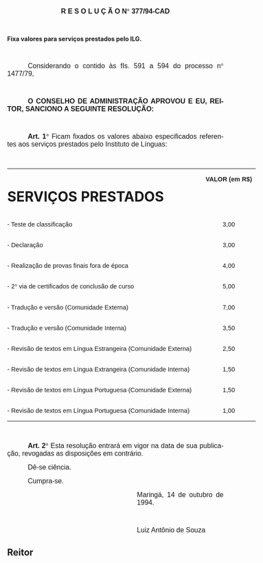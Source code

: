 <body lang=PT-BR style='tab-interval:36.0pt'>

<div class=Section1>

<p class=MsoNormal align=center style='text-align:center'><b><span
style='font-size:12.0pt;mso-bidi-font-size:10.0pt;font-family:Arial'>R E S O L
U Ç Ã O N</span></b><b><span style='font-size:12.0pt;mso-bidi-font-size:10.0pt;
font-family:Symbol;mso-ascii-font-family:Arial;mso-hansi-font-family:Arial;
mso-bidi-font-family:Arial;mso-char-type:symbol;mso-symbol-font-family:Symbol'><span
style='mso-char-type:symbol;mso-symbol-font-family:Symbol'>°</span></span></b><b><span
style='font-size:12.0pt;mso-bidi-font-size:10.0pt;font-family:Arial'>
377/94-CAD<o:p></o:p></span></b></p>

<p class=MsoNormal><b><span style='font-size:12.0pt;mso-bidi-font-size:10.0pt;
font-family:Arial'><![if !supportEmptyParas]>&nbsp;<![endif]><o:p></o:p></span></b></p>

<p class=MsoBodyTextIndent style='text-align:justify'><b>Fixa valores para
serviços prestados pelo ILG.<o:p></o:p></b></p>

<p class=MsoNormal><span style='font-size:12.0pt;mso-bidi-font-size:10.0pt;
font-family:Arial'><![if !supportEmptyParas]>&nbsp;<![endif]><o:p></o:p></span></p>

<p class=MsoNormal style='text-align:justify;text-indent:36.0pt;page-break-after:
avoid;mso-outline-level:1'><span style='font-size:12.0pt;mso-bidi-font-size:
10.0pt;font-family:Arial'>Considerando o contido às fIs. 591 a 594 do processo
n</span><span style='font-size:12.0pt;mso-bidi-font-size:10.0pt;font-family:
Symbol;mso-ascii-font-family:Arial;mso-hansi-font-family:Arial;mso-bidi-font-family:
Arial;mso-char-type:symbol;mso-symbol-font-family:Symbol'><span
style='mso-char-type:symbol;mso-symbol-font-family:Symbol'>°</span></span><span
style='font-size:12.0pt;mso-bidi-font-size:10.0pt;font-family:Arial'> 1477/79,<o:p></o:p></span></p>

<p class=MsoNormal style='text-align:justify;text-indent:36.0pt;page-break-after:
avoid;mso-outline-level:1'><span style='font-size:12.0pt;mso-bidi-font-size:
10.0pt;font-family:Arial'><![if !supportEmptyParas]>&nbsp;<![endif]><o:p></o:p></span></p>

<p class=MsoNormal style='text-align:justify;text-indent:36.0pt;page-break-after:
avoid;mso-outline-level:1'><b><span style='font-size:12.0pt;mso-bidi-font-size:
10.0pt;font-family:Arial'>O CONSELHO DE ADMINISTRAÇÃO APROVOU E EU, REITOR,
SANCIONO A SEGUINTE RESOLUÇÃO:<o:p></o:p></span></b></p>

<p class=MsoNormal style='text-align:justify;text-indent:36.0pt;page-break-after:
avoid;mso-outline-level:1'><b><span style='font-size:12.0pt;mso-bidi-font-size:
10.0pt;font-family:Arial'><![if !supportEmptyParas]>&nbsp;<![endif]><o:p></o:p></span></b></p>

<p class=MsoNormal style='text-align:justify;text-indent:36.0pt;page-break-after:
avoid;mso-outline-level:1'><b><span style='font-size:12.0pt;mso-bidi-font-size:
10.0pt;font-family:Arial'>Art. 1</span></b><b><span style='font-size:12.0pt;
mso-bidi-font-size:10.0pt;font-family:Symbol;mso-ascii-font-family:Arial;
mso-hansi-font-family:Arial;mso-bidi-font-family:Arial;mso-char-type:symbol;
mso-symbol-font-family:Symbol'><span style='mso-char-type:symbol;mso-symbol-font-family:
Symbol'>°</span></span></b><span style='font-size:12.0pt;mso-bidi-font-size:
10.0pt;font-family:Arial'> Ficam fixados os valores abaixo especificados
referentes aos serviços prestados pelo Instituto de Línguas:<o:p></o:p></span></p>

<p class=MsoNormal><![if !supportEmptyParas]>&nbsp;<![endif]><o:p></o:p></p>

<table border=0 cellspacing=0 cellpadding=0 width=579 style='width:433.9pt;
 margin-left:.25pt;border-collapse:collapse;mso-padding-alt:0cm 0cm 0cm 0cm'>
 <tr>
  <td width=454 valign=top style='width:12.0cm;padding:0cm 0cm 0cm 0cm'>
  <h1>SERVIÇOS PRESTADOS</h1>
  </td>
  <td width=125 valign=top style='width:93.7pt;padding:0cm 0cm 0cm 0cm'>
  <p class=MsoNormal align=center style='text-align:center'><b><span
  style='font-size:11.0pt;mso-bidi-font-size:10.0pt;font-family:Arial'>VALOR
  (em R$)<o:p></o:p></span></b></p>
  </td>
 </tr>
 <tr>
  <td width=454 valign=top style='width:12.0cm;padding:0cm 0cm 0cm 0cm'>
  <p class=MsoNormal><span style='font-size:11.0pt;mso-bidi-font-size:10.0pt;
  font-family:Arial'>- Teste de classificação<o:p></o:p></span></p>
  </td>
  <td width=125 valign=top style='width:93.7pt;padding:0cm 0cm 0cm 0cm'>
  <p class=MsoNormal align=center style='text-align:center'><span
  style='font-size:11.0pt;mso-bidi-font-size:10.0pt;font-family:Arial'>3,00<o:p></o:p></span></p>
  </td>
 </tr>
 <tr>
  <td width=454 valign=top style='width:12.0cm;padding:0cm 0cm 0cm 0cm'>
  <p class=MsoNormal><span style='font-size:11.0pt;mso-bidi-font-size:10.0pt;
  font-family:Arial'>- Declaração<o:p></o:p></span></p>
  </td>
  <td width=125 valign=top style='width:93.7pt;padding:0cm 0cm 0cm 0cm'>
  <p class=MsoNormal align=center style='text-align:center'><span
  style='font-size:11.0pt;mso-bidi-font-size:10.0pt;font-family:Arial'>3,00<o:p></o:p></span></p>
  </td>
 </tr>
 <tr>
  <td width=454 valign=top style='width:12.0cm;padding:0cm 0cm 0cm 0cm'>
  <p class=MsoNormal><span style='font-size:11.0pt;mso-bidi-font-size:10.0pt;
  font-family:Arial'>- Realização de provas finais fora de época<o:p></o:p></span></p>
  </td>
  <td width=125 valign=top style='width:93.7pt;padding:0cm 0cm 0cm 0cm'>
  <p class=MsoNormal align=center style='text-align:center'><span
  style='font-size:11.0pt;mso-bidi-font-size:10.0pt;font-family:Arial'>4,00<o:p></o:p></span></p>
  </td>
 </tr>
 <tr>
  <td width=454 valign=top style='width:12.0cm;padding:0cm 0cm 0cm 0cm'>
  <p class=MsoNormal><span style='font-size:11.0pt;mso-bidi-font-size:10.0pt;
  font-family:Arial'>- 2</span><span style='font-size:11.0pt;mso-bidi-font-size:
  10.0pt;font-family:Symbol;mso-ascii-font-family:Arial;mso-hansi-font-family:
  Arial;mso-bidi-font-family:Arial;mso-char-type:symbol;mso-symbol-font-family:
  Symbol'><span style='mso-char-type:symbol;mso-symbol-font-family:Symbol'>°</span></span><span
  style='font-size:11.0pt;mso-bidi-font-size:10.0pt;font-family:Arial'> via de
  certificados de conclusão de curso<o:p></o:p></span></p>
  </td>
  <td width=125 valign=top style='width:93.7pt;padding:0cm 0cm 0cm 0cm'>
  <p class=MsoNormal align=center style='text-align:center'><span
  style='font-size:11.0pt;mso-bidi-font-size:10.0pt;font-family:Arial'>5,00<o:p></o:p></span></p>
  </td>
 </tr>
 <tr>
  <td width=454 valign=top style='width:12.0cm;padding:0cm 0cm 0cm 0cm'>
  <p class=MsoNormal><span style='font-size:11.0pt;mso-bidi-font-size:10.0pt;
  font-family:Arial'>- Tradução e versão (Comunidade Externa)<o:p></o:p></span></p>
  </td>
  <td width=125 valign=top style='width:93.7pt;padding:0cm 0cm 0cm 0cm'>
  <p class=MsoNormal align=center style='text-align:center'><span
  style='font-size:11.0pt;mso-bidi-font-size:10.0pt;font-family:Arial'>7,00<o:p></o:p></span></p>
  </td>
 </tr>
 <tr>
  <td width=454 valign=top style='width:12.0cm;padding:0cm 0cm 0cm 0cm'>
  <p class=MsoNormal><span style='font-size:11.0pt;mso-bidi-font-size:10.0pt;
  font-family:Arial'>- Tradução e versão (Comunidade Interna)<o:p></o:p></span></p>
  </td>
  <td width=125 valign=top style='width:93.7pt;padding:0cm 0cm 0cm 0cm'>
  <p class=MsoNormal align=center style='text-align:center'><span
  style='font-size:11.0pt;mso-bidi-font-size:10.0pt;font-family:Arial'>3,50<o:p></o:p></span></p>
  </td>
 </tr>
 <tr>
  <td width=454 valign=top style='width:12.0cm;padding:0cm 0cm 0cm 0cm'>
  <p class=MsoNormal><span style='font-size:11.0pt;mso-bidi-font-size:10.0pt;
  font-family:Arial'>- Revisão de textos em Língua Estrangeira (Comunidade
  Externa)<o:p></o:p></span></p>
  </td>
  <td width=125 valign=top style='width:93.7pt;padding:0cm 0cm 0cm 0cm'>
  <p class=MsoNormal align=center style='text-align:center'><span
  style='font-size:11.0pt;mso-bidi-font-size:10.0pt;font-family:Arial'>2,50<o:p></o:p></span></p>
  </td>
 </tr>
 <tr>
  <td width=454 valign=top style='width:12.0cm;padding:0cm 0cm 0cm 0cm'>
  <p class=MsoNormal><span style='font-size:11.0pt;mso-bidi-font-size:10.0pt;
  font-family:Arial'>- Revisão de textos em Língua Extrangeira (Comunidade
  Interna)<o:p></o:p></span></p>
  </td>
  <td width=125 valign=top style='width:93.7pt;padding:0cm 0cm 0cm 0cm'>
  <p class=MsoNormal align=center style='text-align:center'><span
  style='font-size:11.0pt;mso-bidi-font-size:10.0pt;font-family:Arial'>1,50<o:p></o:p></span></p>
  </td>
 </tr>
 <tr>
  <td width=454 valign=top style='width:12.0cm;padding:0cm 0cm 0cm 0cm'>
  <p class=MsoNormal><span style='font-size:11.0pt;mso-bidi-font-size:10.0pt;
  font-family:Arial'>- Revisão de textos em Língua Portuguesa (Comunidade
  Externa)<o:p></o:p></span></p>
  </td>
  <td width=125 valign=top style='width:93.7pt;padding:0cm 0cm 0cm 0cm'>
  <p class=MsoNormal align=center style='text-align:center'><span
  style='font-size:11.0pt;mso-bidi-font-size:10.0pt;font-family:Arial'>1,50<o:p></o:p></span></p>
  </td>
 </tr>
 <tr>
  <td width=454 valign=top style='width:12.0cm;padding:0cm 0cm 0cm 0cm'>
  <p class=MsoNormal><span style='font-size:11.0pt;mso-bidi-font-size:10.0pt;
  font-family:Arial'>- Revisão de textos em Língua Portuguesa (Comunidade
  Interna)<o:p></o:p></span></p>
  </td>
  <td width=125 valign=top style='width:93.7pt;padding:0cm 0cm 0cm 0cm'>
  <p class=MsoNormal align=center style='text-align:center'><span
  style='font-size:11.0pt;mso-bidi-font-size:10.0pt;font-family:Arial'>1,00<o:p></o:p></span></p>
  </td>
 </tr>
</table>

<p class=MsoNormal><span style='font-size:12.0pt;mso-bidi-font-size:10.0pt;
font-family:Arial'><![if !supportEmptyParas]>&nbsp;<![endif]><o:p></o:p></span></p>

<p class=MsoNormal style='text-align:justify;text-indent:36.0pt;page-break-after:
avoid;mso-outline-level:1'><b><span style='font-size:12.0pt;mso-bidi-font-size:
10.0pt;font-family:Arial'>Art. 2</span></b><b><span style='font-size:12.0pt;
mso-bidi-font-size:10.0pt;font-family:Symbol;mso-ascii-font-family:Arial;
mso-hansi-font-family:Arial;mso-bidi-font-family:Arial;mso-char-type:symbol;
mso-symbol-font-family:Symbol'><span style='mso-char-type:symbol;mso-symbol-font-family:
Symbol'>°</span></span></b><span style='font-size:12.0pt;mso-bidi-font-size:
10.0pt;font-family:Arial'> Esta resolução entrará em vigor na data de sua
publicação, revogadas as disposições em contrário.<o:p></o:p></span></p>

<p class=MsoNormal style='text-align:justify;text-indent:36.0pt;page-break-after:
avoid;mso-outline-level:1'><span style='font-size:12.0pt;mso-bidi-font-size:
10.0pt;font-family:Arial'>Dê-se ciência.<o:p></o:p></span></p>

<p class=MsoNormal style='text-align:justify;text-indent:36.0pt;page-break-after:
avoid;mso-outline-level:1'><span style='font-size:12.0pt;mso-bidi-font-size:
10.0pt;font-family:Arial'>Cumpra-se.<o:p></o:p></span></p>

<p class=MsoNormal style='margin-left:8.0cm;text-align:justify'><span
style='font-size:12.0pt;mso-bidi-font-size:10.0pt;font-family:Arial'>Maringá,
14 de outubro de 1994.<o:p></o:p></span></p>

<p class=MsoNormal style='margin-left:8.0cm;text-align:justify'><span
style='font-size:12.0pt;mso-bidi-font-size:10.0pt;font-family:Arial'><![if !supportEmptyParas]>&nbsp;<![endif]><o:p></o:p></span></p>

<p class=MsoNormal style='margin-left:8.0cm;text-align:justify'><span
style='font-size:12.0pt;mso-bidi-font-size:10.0pt;font-family:Arial'>Luiz
Antônio de Souza<o:p></o:p></span></p>

<h2><span style='mso-ansi-language:PT-BR'>Reitor<o:p></o:p></span></h2>

</div>

</body>
